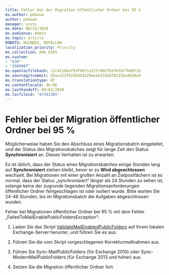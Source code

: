 ```yaml
---
title: Fehler bei der Migration öffentlicher Ordner bei 95 %
ms.author: pebaum
author: pebaum
manager: scotv
ms.date: 08/25/2020
ms.audience: Admin
ms.topic: article
ROBOTS: NOINDEX, NOFOLLOW
localization_priority: Priority
ms.collection: Adm_O365
ms.custom:
- "639"
- "3500007"
ms.openlocfilehash: c1c4210baf93f0071a12f1902fb5f6fbf7bd0716
ms.sourcegitcommit: d3ace2376195d54229ee1e232daf8133ba4e58a9
ms.translationtype: HT
ms.contentlocale: de-DE
ms.lasthandoff: 09/03/2020
ms.locfileid: "47341385"
---
```

# <a name="public-folder-migration-fails-at-95"></a>Fehler bei der Migration öffentlicher Ordner bei 95 %

Möglicherweise haben Sie den Abschluss eines Migrationsbatch eingeleitet, und der Status des Migrationsbatches zeigt für lange Zeit den Status **Synchronisiert** an. Dieses Verhalten ist zu erwarten.

Es ist üblich, dass der Status eines Migrationsbatches einige Stunden lang auf **Synchronisiert** stehen bleibt, bevor er zu **Wird abgeschlossen** wechselt. Bei Migrationen mit einer großen Anzahl an Zielpostfächern ist es normal, dass der Status „synchronisiert“ länger als 24 Stunden zu sehen ist, solange keine der zugrunde liegenden Migrationsanforderungen öffentlicher Ordner fehlgeschlagen ist oder isoliert wurde. Bitte warten Sie 24-48 Stunden, bis im Migrationsbatch die Aufgaben abgeschlossen wurden.

Fehler bei Migrationen öffentlicher Ordner bei 95 % mit dem Fehler „FailedToMailEnablePublicFoldersException“:

1. Laden Sie das Skript [ValidateMailEnabledPublicFolders](https://aka.ms/ValidateMEPF) auf Ihrem lokalen Exchange-Server herunter, und führen Sie es aus.

2. Führen Sie die vom Skript vorgeschlagenen Korrekturmaßnahmen aus.

3. Führen Sie Sync-MailPublicFolders (für Exchange 2010) oder Sync-ModernMailPublicFolders (für Exchange 2013 und höher) aus.

4. Setzen Sie die Migration öffentlicher Ordner fort.
